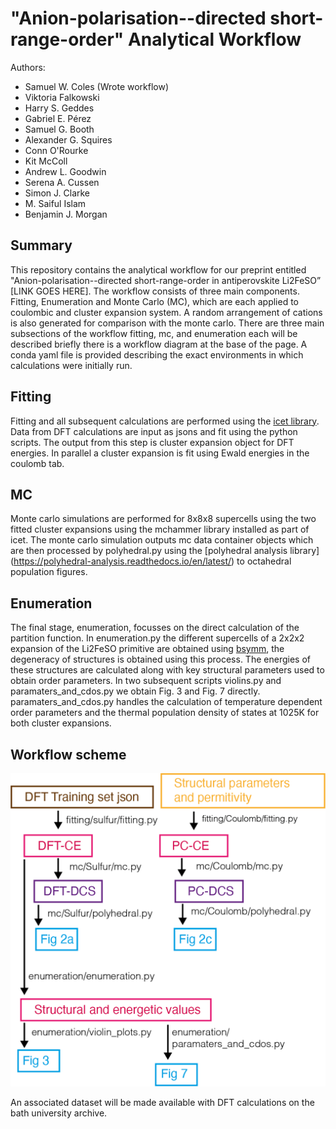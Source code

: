 # "Anion-polarisation--directed short-range-order" Analytical Workflow

Authors:
- Samuel W. Coles (Wrote workflow)
- Viktoria Falkowski
- Harry S. Geddes
- Gabriel E. Pérez
- Samuel G. Booth
- Alexander G. Squires 
- Conn O'Rourke
- Kit McColl
- Andrew L. Goodwin
- Serena A. Cussen
- Simon J. Clarke
- M. Saiful Islam
- Benjamin J. Morgan

## Summary


This repository contains the analytical workflow for our preprint entitled "Anion-polarisation--directed short-range-order in antiperovskite Li2FeSO” [LINK GOES HERE]. The workflow consists of three main components. Fitting, Enumeration and Monte Carlo (MC), which are each applied to coulombic and cluster expansion system. A random arrangement of cations is also generated for comparison with the monte carlo. There are three main subsections of the workflow fitting, mc, and enumeration each will be described briefly there is a workflow diagram at the base of the page. A conda yaml file is provided describing the exact environments in which calculations were initially run.

## Fitting

Fitting and all subsequent calculations are performed using the [icet library](https://icet.materialsmodeling.org). Data from DFT calculations are input as jsons and fit using the python scripts. The output from this step is cluster expansion object for DFT energies. In parallel a cluster expansion is fit using Ewald energies in the coulomb tab.

## MC

Monte carlo simulations are performed for 8x8x8 supercells using the two fitted cluster expansions using the mchammer library installed as part of icet. The monte carlo simulation outputs mc data container objects which are then processed by polyhedral.py using the [polyhedral analysis library] (https://polyhedral-analysis.readthedocs.io/en/latest/) to octahedral population figures.

## Enumeration

The final stage, enumeration, focusses on the direct calculation of the partition function. In enumeration.py the different supercells of a 2x2x2 expansion of the Li2FeSO primitive are obtained using [bsymm](https://joss.theoj.org/papers/10.21105/joss.00370), the degeneracy of structures is obtained using this process. The energies of these structures are calculated along with key structural parameters used to obtain order parameters. In two subsequent scripts violins.py and paramaters_and_cdos.py we obtain Fig. 3 and Fig. 7 directly. paramaters_and_cdos.py handles the calculation of temperature dependent order parameters and the thermal population density of states at 1025K for both cluster expansions.

## Workflow scheme



![](./workflow.png)


An associated dataset will be made available with DFT calculations on the bath university archive.
